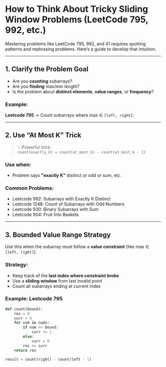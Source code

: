# How to Think About Tricky Sliding Window Problems (LeetCode 795, 992, etc.)

Mastering problems like LeetCode 795, 992, and 41 requires spotting patterns and rephrasing problems. Here’s a guide to develop that intuition.

---

## 1. Clarify the Problem Goal

- Are you **counting** subarrays?
- Are you **finding** max/min length?
- Is the problem about **distinct elements**, **value ranges**, or **frequency**?

### Example:  
**Leetcode 795** → Count subarrays where max ∈ `[left, right]`.

---

## 2. Use “At Most K” Trick

> 💡 Powerful trick:  
> `count(exactly_k) = count(at_most_k) - count(at_most_k - 1)`

### Use when:
- Problem says **"exactly K"** distinct or odd or sum, etc.
  
###  Common Problems:
- Leetcode 992: Subarrays with Exactly K Distinct
- Leetcode 1248: Count of Subarrays with Odd Numbers
- Leetcode 930: Binary Subarrays with Sum
- Leetcode 904: Fruit Into Baskets

---

## 3. Bounded Value Range Strategy

Use this when the subarray must follow a **value constraint** (like max ∈ `[left, right]`).

### Strategy:
- Keep track of the **last index where constraint broke**
- Use a **sliding window** from last invalid point
- Count all subarrays ending at current index

### Example: Leetcode 795
```python
def count(bound):
    res = 0
    curr = 0
    for num in nums:
        if num <= bound:
            curr += 1
        else:
            curr = 0
        res += curr
    return res

result = count(right) - count(left - 1)
